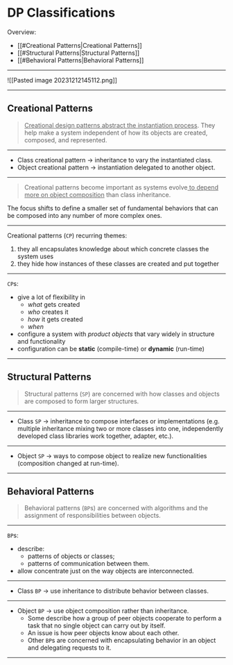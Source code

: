 # DP Classifications

Overview:

- [[#Creational Patterns|Creational Patterns]]
- [[#Structural Patterns|Structural Patterns]]
- [[#Behavioral Patterns|Behavioral Patterns]]

---

![[Pasted image 20231212145112.png]]

---
## Creational Patterns

> <u>Creational design patterns abstract the instantiation process</u>. They help make a system independent of how its objects are created, composed, and represented.

---

- Class creational pattern -> inheritance to vary the instantiated class.
- Object creational pattern -> instantiation delegated to another object.

---

> Creational patterns become important as systems evolve<u> to depend more on object composition</u> than class inheritance. 

The focus shifts to define a smaller set of fundamental behaviors that can be composed into any number of more complex ones.

---

Creational patterns (`CP`) recurring themes:
1. they all encapsulates knowledge about which concrete classes the system uses
2. they hide how instances of these classes are created and put together

---

`CP`s:
- give a lot of flexibility in 
	- *what* gets created
	- *who* creates it
	- *how* it gets created
	- *when*
- configure a system with *product objects* that vary widely in structure and functionality
- configuration can be **static** (compile-time) or **dynamic** (run-time)

---
## Structural Patterns

> Structural patterns (`SP`) are concerned with how classes and objects are composed to form larger structures.

---

- Class `SP` -> inheritance to compose interfaces or implementations (e.g. multiple inheritance mixing two or more classes into one, independently developed class libraries work together, adapter, etc.).

---

- Object `SP` -> ways to compose object to realize new functionalities (composition changed at run-time).

---
## Behavioral Patterns

> Behavioral patterns (`BP`s) are concerned with algorithms and the assignment of responsibilities between objects.

---

`BP`s:
- describe:
	- patterns of objects or classes;
	- patterns of communication between them.
- allow concentrate just on the way objects are interconnected.

---

- Class `BP` -> use inheritance to distribute behavior between classes.

---

- Object `BP` -> use object composition rather than inheritance.
	- Some describe how a group of peer objects cooperate to perform a task that no single object can carry out by itself. 
	- An issue is how peer objects know about each other.
	- Other `BP`s are concerned with encapsulating behavior in an object and delegating requests to it.

---
